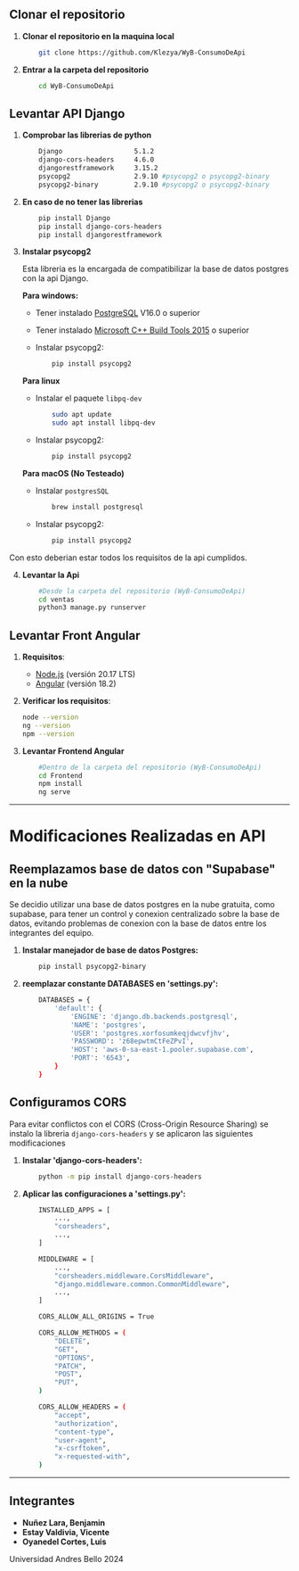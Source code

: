## Clonar el repositorio

1.  **Clonar el repositorio en la maquina local**
    ```bash
        git clone https://github.com/Klezya/WyB-ConsumoDeApi
    ```

2.  **Entrar a la carpeta del repositorio**
    ```bash
        cd WyB-ConsumoDeApi
    ```

## Levantar API Django

1.  **Comprobar las librerias de python**
    ```bash
        Django                  5.1.2
        django-cors-headers     4.6.0
        djangorestframework     3.15.2
        psycopg2                2.9.10 #psycopg2 o psycopg2-binary
        psycopg2-binary         2.9.10 #psycopg2 o psycopg2-binary
    ```
2.  **En caso de no tener las librerias**

    ```bash
        pip install Django
        pip install django-cors-headers
        pip install djangorestframework
    ```

3.  **Instalar psycopg2**

    Esta libreria es la encargada de compatibilizar la base de datos postgres con la api Django.

    **Para windows:**

    - Tener instalado [PostgreSQL](https://www.postgresql.org/download/windows/) V16.0 o superior 
    - Tener instalado [Microsoft C++ Build Tools 2015](https://visualstudio.microsoft.com/es/visual-cpp-build-tools/) o superior

    - Instalar psycopg2:
        ```bash
            pip install psycopg2
        ```
    **Para linux**

    - Instalar el paquete ```libpq-dev```
        ```bash
            sudo apt update
            sudo apt install libpq-dev
        ```
    - Instalar psycopg2:
        ```bash
            pip install psycopg2
        ```

    **Para macOS (No Testeado)**

    - Instalar ```postgresSQL```
        ```bash
            brew install postgresql
        ```

    - Instalar psycopg2:
        ```bash
            pip install psycopg2
        ```
    
Con esto deberian estar todos los requisitos de la api cumplidos.

4.  **Levantar la Api**

    ```bash
        #Desde la carpeta del repositorio (WyB-ConsumoDeApi)
        cd ventas
        python3 manage.py runserver
    ```

## Levantar Front Angular


1.  **Requisitos**:
    - [Node.js](https://nodejs.org/en/download/package-manager) (versión 20.17 LTS)
    - [Angular](https://angular.dev/installation) (versión 18.2)

2.  **Verificar los requisitos**:
    ```bash
    node --version
    ng --version
    npm --version
    ```
3.  **Levantar Frontend Angular**
    ```bash
        #Dentro de la carpeta del repositorio (WyB-ConsumoDeApi)
        cd Frontend
        npm install
        ng serve
    ```



--------------------------------------------------------------

# Modificaciones Realizadas en API

## Reemplazamos base de datos con "Supabase" en la nube

Se decidio utilizar una base de datos postgres en la nube gratuita, como supabase, para tener un control y conexion centralizado sobre la base de datos, evitando problemas de conexion con la base de datos entre los integrantes del equipo.

1.  **Instalar manejador de base de datos Postgres:**

    ```bash
        pip install psycopg2-binary
    ```

2.  **reemplazar constante DATABASES en 'settings.py':**

    ```bash
        DATABASES = {
            'default': {
                'ENGINE': 'django.db.backends.postgresql',
                'NAME': 'postgres',
                'USER': 'postgres.xorfosumkeqjdwcvfjhv',
                'PASSWORD': 'z68epwtmCtFeZPvI',
                'HOST': 'aws-0-sa-east-1.pooler.supabase.com',
                'PORT': '6543',
            }
        }
    ```

## Configuramos CORS

Para evitar conflictos con el CORS (Cross-Origin Resource Sharing) se instalo la libreria ```django-cors-headers``` y se aplicaron las siguientes modificaciones

1.  **Instalar 'django-cors-headers':**

    ```bash
        python -m pip install django-cors-headers
    ```

2.  **Aplicar las configuraciones a 'settings.py':**

    ```bash
        INSTALLED_APPS = [
            ...,
            "corsheaders",
            ...,
        ]

        MIDDLEWARE = [
            ...,
            "corsheaders.middleware.CorsMiddleware",
            "django.middleware.common.CommonMiddleware",
            ...,
        ]

        CORS_ALLOW_ALL_ORIGINS = True

        CORS_ALLOW_METHODS = (
            "DELETE",
            "GET",
            "OPTIONS",
            "PATCH",
            "POST",
            "PUT",
        )

        CORS_ALLOW_HEADERS = (
            "accept",
            "authorization",
            "content-type",
            "user-agent",
            "x-csrftoken",
            "x-requested-with",
        )
    ```

-------------------------------------------------------

## Integrantes
- **Nuñez Lara, Benjamin**
- **Estay Valdivia, Vicente**
- **Oyanedel Cortes, Luis**

Universidad Andres Bello 2024